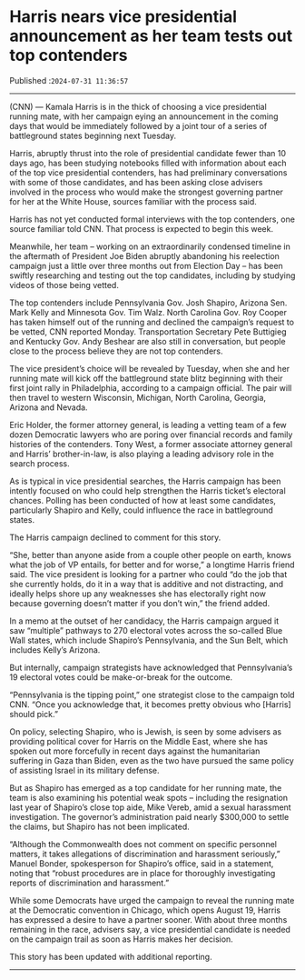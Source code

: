 # Harris nears vice presidential announcement as her team tests out top contenders

Published :`2024-07-31 11:36:57`

---

(CNN) — Kamala Harris is in the thick of choosing a vice presidential running mate, with her campaign eying an announcement in the coming days that would be immediately followed by a joint tour of a series of battleground states beginning next Tuesday.

Harris, abruptly thrust into the role of presidential candidate fewer than 10 days ago, has been studying notebooks filled with information about each of the top vice presidential contenders, has had preliminary conversations with some of those candidates, and has been asking close advisers involved in the process who would make the strongest governing partner for her at the White House, sources familiar with the process said.

Harris has not yet conducted formal interviews with the top contenders, one source familiar told CNN. That process is expected to begin this week.

Meanwhile, her team – working on an extraordinarily condensed timeline in the aftermath of President Joe Biden abruptly abandoning his reelection campaign just a little over three months out from Election Day – has been swiftly researching and testing out the top candidates, including by studying videos of those being vetted.

The top contenders include Pennsylvania Gov. Josh Shapiro, Arizona Sen. Mark Kelly and Minnesota Gov. Tim Walz. North Carolina Gov. Roy Cooper has taken himself out of the running and declined the campaign’s request to be vetted, CNN reported Monday. Transportation Secretary Pete Buttigieg and Kentucky Gov. Andy Beshear are also still in conversation, but people close to the process believe they are not top contenders.

The vice president’s choice will be revealed by Tuesday, when she and her running mate will kick off the battleground state blitz beginning with their first joint rally in Philadelphia, according to a campaign official. The pair will then travel to western Wisconsin, Michigan, North Carolina, Georgia, Arizona and Nevada.

Eric Holder, the former attorney general, is leading a vetting team of a few dozen Democratic lawyers who are poring over financial records and family histories of the contenders. Tony West, a former associate attorney general and Harris’ brother-in-law, is also playing a leading advisory role in the search process.

As is typical in vice presidential searches, the Harris campaign has been intently focused on who could help strengthen the Harris ticket’s electoral chances. Polling has been conducted of how at least some candidates, particularly Shapiro and Kelly, could influence the race in battleground states.

The Harris campaign declined to comment for this story.

“She, better than anyone aside from a couple other people on earth, knows what the job of VP entails, for better and for worse,” a longtime Harris friend said. The vice president is looking for a partner who could “do the job that she currently holds, do it in a way that is additive and not distracting, and ideally helps shore up any weaknesses she has electorally right now because governing doesn’t matter if you don’t win,” the friend added.

In a memo at the outset of her candidacy, the Harris campaign argued it saw “multiple” pathways to 270 electoral votes across the so-called Blue Wall states, which include Shapiro’s Pennsylvania, and the Sun Belt, which includes Kelly’s Arizona.

But internally, campaign strategists have acknowledged that Pennsylvania’s 19 electoral votes could be make-or-break for the outcome.

“Pennsylvania is the tipping point,” one strategist close to the campaign told CNN. “Once you acknowledge that, it becomes pretty obvious who [Harris] should pick.”

On policy, selecting Shapiro, who is Jewish, is seen by some advisers as providing political cover for Harris on the Middle East, where she has spoken out more forcefully in recent days against the humanitarian suffering in Gaza than Biden, even as the two have pursued the same policy of assisting Israel in its military defense.

But as Shapiro has emerged as a top candidate for her running mate, the team is also examining his potential weak spots – including the resignation last year of Shapiro’s close top aide, Mike Vereb, amid a sexual harassment investigation. The governor’s administration paid nearly $300,000 to settle the claims, but Shapiro has not been implicated.

“Although the Commonwealth does not comment on specific personnel matters, it takes allegations of discrimination and harassment seriously,” Manuel Bonder, spokesperson for Shapiro’s office, said in a statement, noting that “robust procedures are in place for thoroughly investigating reports of discrimination and harassment.”

While some Democrats have urged the campaign to reveal the running mate at the Democratic convention in Chicago, which opens August 19, Harris has expressed a desire to have a partner sooner. With about three months remaining in the race, advisers say, a vice presidential candidate is needed on the campaign trail as soon as Harris makes her decision.

This story has been updated with additional reporting.

---

